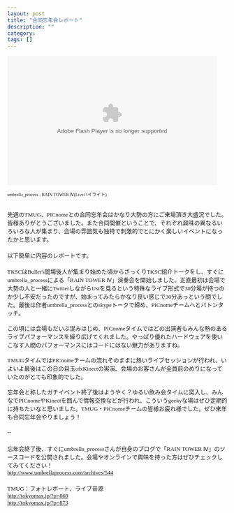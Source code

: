 ```yaml
---
layout: post
title: "合同忘年会レポート"
description: ""
category: 
tags: []
---
```

 

<object classid="clsid:d27cdb6e-ae6d-11cf-96b8-444553540000" height="296" id="utv323509" name="utv_n_434713" width="480"><param name="flashvars" value="loc=%2F&amp;autoplay=false&amp;vid=11136492&amp;locale=ja_JP&amp;hasticket=false&amp;id=11136492&amp;v3=1" /><param name="allowfullscreen" value="true" /><param name="allowscriptaccess" value="always" /><param name="src" value="http://www.ustream.tv/flash/viewer.swf" /><embed flashvars="loc=%2F&amp;autoplay=false&amp;vid=11136492&amp;locale=ja_JP&amp;hasticket=false&amp;id=11136492&amp;v3=1" width="480" height="296" allowfullscreen="true" allowscriptaccess="always" id="utv323509" name="utv_n_434713" src="http://www.ustream.tv/flash/viewer.swf" type="application/x-shockwave-flash" /></object>

<span class="Apple-style-span" style="font-family: 'Hiragino Kaku Gothic ProN'; font-size: x-small;">umbrella_process - RAIN TOWER Ⅳ(Liveハイライト)</span><br />

<div style="font: 12.0px Hiragino Kaku Gothic ProN; margin: 0.0px 0.0px 0.0px 0.0px;"><br /></div><div style="font: 12.0px Hiragino Kaku Gothic ProN; margin: 0.0px 0.0px 0.0px 0.0px;"></div>

<div style="font: 12.0px Hiragino Kaku Gothic ProN; margin: 0.0px 0.0px 0.0px 0.0px;"><span class="Apple-style-span" style="font-size: small;">先週のTMUG、PICnomeとの</span><span class="Apple-style-span" style="font-size: small;">合同忘年会は</span><span class="Apple-style-span" style="font-size: small;">かなり大勢の方にご来場頂き大盛況でした。</span><span class="Apple-style-span" style="font-size: small;">皆様ありがとうございました。また</span><span class="Apple-style-span" style="font-size: small;">合同開催ということで、それぞれ興味の異なるいろいろな人が集まり、会場の雰囲気も独特で刺激的でとにかく楽しいイベントになったかと思います。</span></div>

<div style="font: 12.0px Hiragino Kaku Gothic ProN; margin: 0.0px 0.0px 0.0px 0.0px; min-height: 18.0px;"><span class="Apple-style-span" style="font-size: small;"><br /></span></div><div style="font: 12.0px Hiragino Kaku Gothic ProN; margin: 0.0px 0.0px 0.0px 0.0px;"><span class="Apple-style-span" style="font-size: small;">以下簡単に内容のレポートです。</span></div><div style="font: 12.0px Hiragino Kaku Gothic ProN; margin: 0.0px 0.0px 0.0px 0.0px; min-height: 18.0px;"><span class="Apple-style-span" style="font-size: small;"><br /></span></div>

<div style="font: 12.0px Hiragino Kaku Gothic ProN; margin: 0.0px 0.0px 0.0px 0.0px;"><span class="Apple-style-span" style="font-size: small;">TKSCはBullet's開場後人が集まり始めた頃からざっくりTKSC紹介トークをし、すぐにumbrella_processによる「RAIN TOWER Ⅳ」演奏会を開始しました。正直最初は会場で大勢の人と一緒にTwitterしながらUstを見るという特殊なライブ形式で30分場が持つのか少し不安だったのですが、始まってみたらかなり良い感じで30分あっという間でした。最後は作者umbrella_processとのskypeトークで締め、PICnomeチームへとバトンタッチ。</span></div>

<div style="font: 12.0px Hiragino Kaku Gothic ProN; margin: 0.0px 0.0px 0.0px 0.0px;"><span class="Apple-style-span" style="font-size: small;"><br /></span></div>

<div style="font: 12.0px Hiragino Kaku Gothic ProN; margin: 0.0px 0.0px 0.0px 0.0px;"><span class="Apple-style-span" style="font-size: small;">この頃には会場もだいぶ混みはじめ、PICnomeタイムではどの出演者もみんな熱のあるライブパフォーマンスを繰り広げてくれました。やっぱり優れたハードウェアを使いこなす人間のパフォーマンスにはコードにはない魅力がありますね。</span></div>

<div style="font: 12.0px Hiragino Kaku Gothic ProN; margin: 0.0px 0.0px 0.0px 0.0px;"><span class="Apple-style-span" style="font-size: small;"><br /></span></div><div style="font: 12.0px Hiragino Kaku Gothic ProN; margin: 0.0px 0.0px 0.0px 0.0px;"><span class="Apple-style-span" style="font-size: small;">TMUGタイムではPICnomeチームの流れそのままに熱いライブセッションが行われ、いよいよ最後はこの日の目玉ofxKinectの実演、会場のお客さんが全員前のめりになっていたのがとても印象的でした。</span></div><div style="font: 12.0px Hiragino Kaku Gothic ProN; margin: 0.0px 0.0px 0.0px 0.0px;"><span class="Apple-style-span" style="font-size: small;"><br /></span></div>

<div style="font: 12.0px Hiragino Kaku Gothic ProN; margin: 0.0px 0.0px 0.0px 0.0px;"><span class="Apple-style-span" style="font-size: small;">忘年会と称したガチイベント終了後はようやく？ゆるい飲み会タイムに突入し、みんなでPICnomeやKinectを囲んで情報交換などが行われ、こういうgeekyな場はぜひ定期的に持ちたいなと思いました。</span><span class="Apple-style-span" style="font-size: small;">TMUG・PICnomeチームの皆様お疲れ様でした。ぜひ来年も合同忘年会やりましょう！</span></div>

<div style="font: 12.0px Hiragino Kaku Gothic ProN; margin: 0.0px 0.0px 0.0px 0.0px; min-height: 18.0px;"><span class="Apple-style-span" style="font-size: small;"><br /></span></div><div style="font: 12.0px Hiragino Kaku Gothic ProN; margin: 0.0px 0.0px 0.0px 0.0px; min-height: 18.0px;"><span class="Apple-style-span" style="font-size: small;">--</span></div><div style="font: 12.0px Hiragino Kaku Gothic ProN; margin: 0.0px 0.0px 0.0px 0.0px; min-height: 18.0px;"><span class="Apple-style-span" style="font-size: small;"><br /></span></div><div style="font: 12.0px Hiragino Kaku Gothic ProN; margin: 0.0px 0.0px 0.0px 0.0px;"><span class="Apple-style-span" style="font-size: small;">忘年会終了後、すぐにumbrella_processさんが自身のブログで「RAIN TOWER Ⅳ」のソースコードを公開されました。会場やオンラインで興味を持った方はぜひチェックしてみてください！</span></div><div style="font: 12.0px Hiragino Kaku Gothic ProN; margin: 0.0px 0.0px 0.0px 0.0px;"><a href="http://www.umbrellaprocess.com/archives/544"><span class="Apple-style-span" style="font-size: small;">http://www.umbrellaprocess.com/archives/544</span></a></div><div style="font: 12.0px Hiragino Kaku Gothic ProN; margin: 0.0px 0.0px 0.0px 0.0px; min-height: 18.0px;"><span class="Apple-style-span" style="font-size: small;"><br /></span></div><div style="font: 12.0px Hiragino Kaku Gothic ProN; margin: 0.0px 0.0px 0.0px 0.0px;"><span class="Apple-style-span" style="font-size: small;">TMUG：フォトレポート、ライブ音源</span></div><div style="font: 12.0px Hiragino Kaku Gothic ProN; margin: 0.0px 0.0px 0.0px 0.0px;"><a href="http://tokyomax.jp/?p=869"><span class="Apple-style-span" style="font-size: small;">http://tokyomax.jp/?p=869</span></a></div><div style="font: 12.0px Hiragino Kaku Gothic ProN; margin: 0.0px 0.0px 0.0px 0.0px;"><a href="http://tokyomax.jp/?p=873"><span class="Apple-style-span" style="font-size: small;">http://tokyomax.jp/?p=873</span></a></div><div><br /></div><br /><div style="font: 12.0px Hiragino Kaku Gothic ProN; margin: 0.0px 0.0px 0.0px 0.0px;"><br /></div><div style="font: 12.0px Hiragino Kaku Gothic ProN; margin: 0.0px 0.0px 0.0px 0.0px;"><br /></div>
